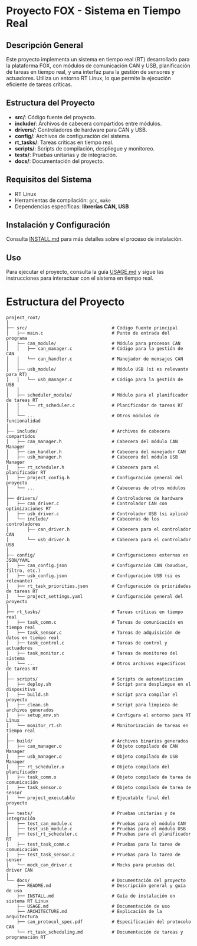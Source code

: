 # Proyecto FOX - Sistema en Tiempo Real

## Descripción General
Este proyecto implementa un sistema en tiempo real (RT) desarrollado para la plataforma FOX, con módulos de comunicación CAN y USB, planificación de tareas en tiempo real, y una interfaz para la gestión de sensores y actuadores. Utiliza un entorno RT Linux, lo que permite la ejecución eficiente de tareas críticas.

## Estructura del Proyecto
- **src/**: Código fuente del proyecto.
- **include/**: Archivos de cabecera compartidos entre módulos.
- **drivers/**: Controladores de hardware para CAN y USB.
- **config/**: Archivos de configuración del sistema.
- **rt_tasks/**: Tareas críticas en tiempo real.
- **scripts/**: Scripts de compilación, despliegue y monitoreo.
- **tests/**: Pruebas unitarias y de integración.
- **docs/**: Documentación del proyecto.

## Requisitos del Sistema
- RT Linux
- Herramientas de compilación: `gcc`, `make`
- Dependencias específicas: **librerías CAN, USB**

## Instalación y Configuración
Consulta [INSTALL.md](INSTALL.md) para más detalles sobre el proceso de instalación.

## Uso
Para ejecutar el proyecto, consulta la guía [USAGE.md](USAGE.md) y sigue las instrucciones para interactuar con el sistema en tiempo real.


# Estructura del Proyecto

```plaintext
project_root/
│
├── src/                                # Código fuente principal
│   ├── main.c                          # Punto de entrada del programa
│   ├── can_module/                     # Módulo para procesos CAN
│   │   ├── can_manager.c               # Código para la gestión de CAN
│   │   └── can_handler.c               # Manejador de mensajes CAN
│   │
│   ├── usb_module/                     # Módulo USB (si es relevante para RT)
│   │   └── usb_manager.c               # Código para la gestión de USB
│   │
│   ├── scheduler_module/               # Módulo para el planificador de tareas RT
│   │   └── rt_scheduler.c              # Planificador de tareas RT
│   │
│   └── ...                             # Otros módulos de funcionalidad
│
├── include/                            # Archivos de cabecera compartidos
│   ├── can_manager.h                   # Cabecera del módulo CAN Manager
│   ├── can_handler.h                   # Cabecera del manejador CAN
│   ├── usb_manager.h                   # Cabecera del módulo USB Manager
│   ├── rt_scheduler.h                  # Cabecera para el planificador RT
│   ├── project_config.h                # Configuración general del proyecto
│   └── ...                             # Cabeceras de otros módulos
│
├── drivers/                            # Controladores de hardware
│   ├── can_driver.c                    # Controlador CAN con optimizaciones RT
│   ├── usb_driver.c                    # Controlador USB (si aplica)
│   └── include/                        # Cabeceras de los controladores
│       ├── can_driver.h                # Cabecera para el controlador CAN
│       └── usb_driver.h                # Cabecera para el controlador USB
│
├── config/                             # Configuraciones externas en JSON/YAML
│   ├── can_config.json                 # Configuración CAN (baudios, filtro, etc.)
│   ├── usb_config.json                 # Configuración USB (si es relevante)
│   ├── rt_task_priorities.json         # Configuración de prioridades de tareas RT
│   └── project_settings.yaml           # Configuración general del proyecto
│
├── rt_tasks/                           # Tareas críticas en tiempo real
│   ├── task_comm.c                     # Tareas de comunicación en tiempo real
│   ├── task_sensor.c                   # Tareas de adquisición de datos en tiempo real
│   ├── task_control.c                  # Tareas de control y actuadores
│   ├── task_monitor.c                  # Tareas de monitoreo del sistema
│   └── ...                             # Otros archivos específicos de tareas RT
│
├── scripts/                            # Scripts de automatización
│   ├── deploy.sh                       # Script para despliegue en el dispositivo
│   ├── build.sh                        # Script para compilar el proyecto
│   ├── clean.sh                        # Script para limpieza de archivos generados
│   ├── setup_env.sh                    # Configura el entorno para RT Linux
│   └── monitor_rt.sh                   # Monitorización de tareas en tiempo real
│
├── build/                              # Archivos binarios generados
│   ├── can_manager.o                   # Objeto compilado de CAN Manager
│   ├── usb_manager.o                   # Objeto compilado de USB Manager
│   ├── rt_scheduler.o                  # Objeto compilado del planificador
│   ├── task_comm.o                     # Objeto compilado de tarea de comunicación
│   ├── task_sensor.o                   # Objeto compilado de tarea de sensor
│   └── project_executable              # Ejecutable final del proyecto
│
├── tests/                              # Pruebas unitarias y de integración
│   ├── test_can_module.c               # Pruebas para el módulo CAN
│   ├── test_usb_module.c               # Pruebas para el módulo USB
│   ├── test_rt_scheduler.c             # Pruebas para el planificador RT
│   ├── test_task_comm.c                # Pruebas para la tarea de comunicación
│   ├── test_task_sensor.c              # Pruebas para la tarea de sensor
│   └── mock_can_driver.c               # Mocks para pruebas del driver CAN
│
└── docs/                               # Documentación del proyecto
    ├── README.md                       # Descripción general y guía de uso
    ├── INSTALL.md                      # Guía de instalación en sistema RT Linux
    ├── USAGE.md                        # Documentación de uso
    ├── ARCHITECTURE.md                 # Explicación de la arquitectura
    ├── can_protocol_spec.pdf           # Especificación del protocolo CAN
    └── rt_task_scheduling.md           # Documentación de tareas y programación RT
